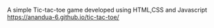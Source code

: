 A simple Tic-tac-toe  game developed using HTML,CSS and Javascript
https://anandua-6.github.io/tic-tac-toe/
